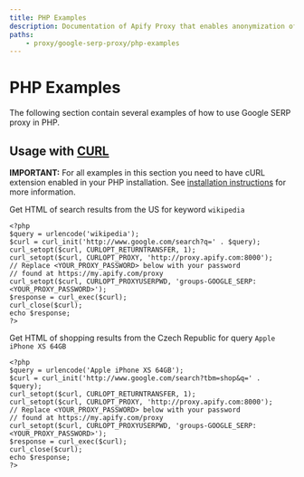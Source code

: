 ```yaml
---
title: PHP Examples
description: Documentation of Apify Proxy that enables anonymization of access to websites and IP rotation.
paths:
    - proxy/google-serp-proxy/php-examples
---
```


# [](#php-examples)PHP Examples

The following section contain several examples of how to use Google SERP proxy in PHP.

## [](#usage-with-curl) Usage with [CURL](http://php.net/manual/en/book.curl.php)

**IMPORTANT:** For all examples in this section you need to have cURL extension enabled in your PHP installation. See [installation instructions](http://php.net/manual/en/curl.installation.php) for more information.

Get HTML of search results from the US for keyword `wikipedia`

    <?php
    $query = urlencode('wikipedia');
    $curl = curl_init('http://www.google.com/search?q=' . $query);
    curl_setopt($curl, CURLOPT_RETURNTRANSFER, 1);
    curl_setopt($curl, CURLOPT_PROXY, 'http://proxy.apify.com:8000');
    // Replace <YOUR_PROXY_PASSWORD> below with your password
    // found at https://my.apify.com/proxy
    curl_setopt($curl, CURLOPT_PROXYUSERPWD, 'groups-GOOGLE_SERP:<YOUR_PROXY_PASSWORD>');
    $response = curl_exec($curl);
    curl_close($curl);
    echo $response;
    ?>

Get HTML of shopping results from the Czech Republic for query `Apple iPhone XS 64GB`

    <?php
    $query = urlencode('Apple iPhone XS 64GB');
    $curl = curl_init('http://www.google.com/search?tbm=shop&q=' . $query);
    curl_setopt($curl, CURLOPT_RETURNTRANSFER, 1);
    curl_setopt($curl, CURLOPT_PROXY, 'http://proxy.apify.com:8000');
    // Replace <YOUR_PROXY_PASSWORD> below with your password
    // found at https://my.apify.com/proxy
    curl_setopt($curl, CURLOPT_PROXYUSERPWD, 'groups-GOOGLE_SERP:<YOUR_PROXY_PASSWORD>');
    $response = curl_exec($curl);
    curl_close($curl);
    echo $response;
    ?>

